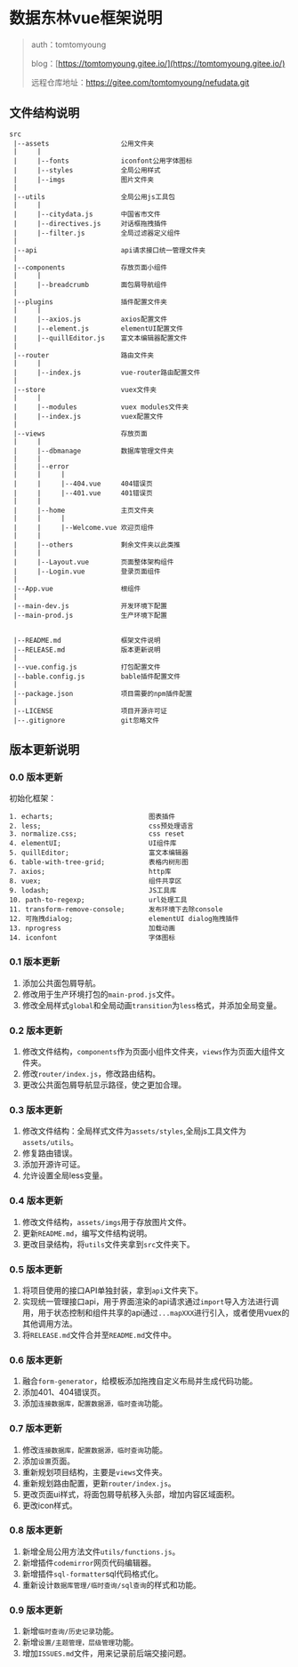 # 数据东林vue框架说明

> auth：tomtomyoung
>
> blog：[https://tomtomyoung.gitee.io/](https://tomtomyoung.gitee.io/)
>
> 远程仓库地址：https://gitee.com/tomtomyoung/nefudata.git

## 文件结构说明

```
src
 |--assets                  公用文件夹
 |     |
 |     |--fonts             iconfont公用字体图标
 |     |--styles            全局公用样式            
 |     |--imgs              图片文件夹
 |
 |--utils                   全局公用js工具包
 |     |
 |     |--citydata.js       中国省市文件
 |     |--directives.js     对话框拖拽插件
 |     |--filter.js         全局过滤器定义组件
 |
 |--api                     api请求接口统一管理文件夹
 |
 |--components              存放页面小组件
 |     |
 |     |--breadcrumb        面包屑导航组件
 |
 |--plugins                 插件配置文件夹
 |     |
 |     |--axios.js          axios配置文件
 |     |--element.js        elementUI配置文件
 |     |--quillEditor.js    富文本编辑器配置文件
 |
 |--router                  路由文件夹
 |     |
 |     |--index.js          vue-router路由配置文件
 |
 |--store                   vuex文件夹
 |     |
 |     |--modules           vuex modules文件夹
 |     |--index.js          vuex配置文件
 |
 |--views                   存放页面
 |     | 
 |     |--dbmanage          数据库管理文件夹
 |     |
 |     |--error
 |     |     |
 |     |     |--404.vue     404错误页
 |     |     |--401.vue     401错误页
 |     |
 |     |--home              主页文件夹
 |     |     |
 |     |     |--Welcome.vue 欢迎页组件
 |     |
 |     |--others            剩余文件夹以此类推
 |     |
 |     |--Layout.vue        页面整体架构组件
 |     |--Login.vue         登录页面组件
 |
 |--App.vue                 根组件
 |
 |--main-dev.js             开发环境下配置   
 |--main-prod.js            生产环境下配置
 
 
 |--README.md               框架文件说明
 |--RELEASE.md              版本更新说明
 |
 |--vue.config.js           打包配置文件
 |--bable.config.js         bable插件配置文件
 |
 |--package.json            项目需要的npm插件配置
 |
 |--LICENSE                 项目开源许可证
 |--.gitignore              git忽略文件

```

## 版本更新说明

### 0.0 版本更新

初始化框架：


```
1. echarts;                        图表插件
2. less;                           css预处理语言
3. normalize.css;                  css reset
4. elementUI;                      UI组件库
5. quillEditor;                    富文本编辑器
6. table-with-tree-grid;           表格内树形图
7. axios;                          http库     
8. vuex;                           组件共享区
9. lodash;                         JS工具库                           
10. path-to-regexp;                url处理工具
11. transform-remove-console;      发布环境下去除console
12. 可拖拽dialog;                   elementUI dialog拖拽插件
13. nprogress                      加载动画
14. iconfont                       字体图标

```


### 0.1 版本更新
1. 添加公共面包屑导航。
2. 修改用于生产环境打包的`main-prod.js`文件。
3. 修改全局样式`global`和全局动画`transition`为`less`格式，并添加全局变量。

### 0.2 版本更新
1. 修改文件结构，`components`作为页面小组件文件夹，`views`作为页面大组件文件夹。
2. 修改`router/index.js`，修改路由结构。
3. 更改公共面包屑导航显示路径，使之更加合理。

### 0.3 版本更新
1. 修改文件结构：全局样式文件为`assets/styles`,全局js工具文件为`assets/utils`。
2. 修复路由错误。
3. 添加开源许可证。
4. 允许设置全局less变量。

### 0.4 版本更新
1. 修改文件结构，`assets/imgs`用于存放图片文件。
2. 更新`README.md`，编写文件结构说明。
3. 更改目录结构，将`utils`文件夹拿到`src`文件夹下。

### 0.5 版本更新
1. 将项目使用的接口API单独封装，拿到`api`文件夹下。
2. 实现统一管理接口api，用于界面渲染的api请求通过`import`导入方法进行调用，用于状态控制和组件共享的api通过`...mapXXX`进行引入，或者使用vuex的其他调用方法。
3. 将`RELEASE.md`文件合并至`README.md`文件中。

### 0.6 版本更新
1. 融合`form-generator`，给模板添加拖拽自定义布局并生成代码功能。
2. 添加401、404错误页。
3. 添加`连接数据库，配置数据源，临时查询`功能。

### 0.7 版本更新
1. 修改`连接数据库，配置数据源，临时查询`功能。
2. 添加`设置`页面。
3. 重新规划项目结构，主要是`views`文件夹。
4. 重新规划路由配置，更新`router/index.js`。
5. 更改页面ui样式，将面包屑导航移入头部，增加内容区域面积。
6. 更改icon样式。

### 0.8 版本更新
1. 新增全局公用方法文件`utils/functions.js`。
2. 新增插件`codemirror`网页代码编辑器。
3. 新增插件`sql-formatter`sql代码格式化。
4. 重新设计`数据库管理/临时查询/sql查询`的样式和功能。

### 0.9 版本更新
1. 新增`临时查询/历史记录`功能。
2. 新增`设置/主题管理，层级管理`功能。
3. 增加`ISSUES.md`文件，用来记录前后端交接问题。
